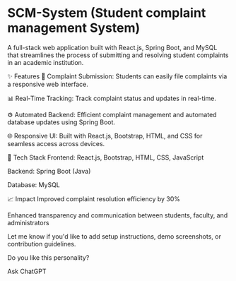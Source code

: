 # SCM-System (Student complaint management System)


A full-stack web application built with React.js, Spring Boot, and MySQL that streamlines the process of submitting and resolving student complaints in an academic institution.

✨ Features
📝 Complaint Submission: Students can easily file complaints via a responsive web interface.

📊 Real-Time Tracking: Track complaint status and updates in real-time.

⚙️ Automated Backend: Efficient complaint management and automated database updates using Spring Boot.

🌐 Responsive UI: Built with React.js, Bootstrap, HTML, and CSS for seamless access across devices.

🚀 Tech Stack
Frontend: React.js, Bootstrap, HTML, CSS, JavaScript

Backend: Spring Boot (Java)

Database: MySQL

📈 Impact
Improved complaint resolution efficiency by 30%

Enhanced transparency and communication between students, faculty, and administrators

Let me know if you'd like to add setup instructions, demo screenshots, or contribution guidelines.








Do you like this personality?




Ask ChatGPT


